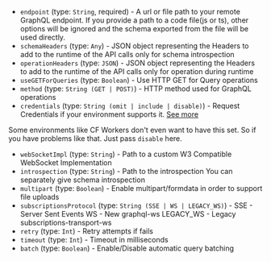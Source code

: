 
* `endpoint` (type: `String`, required) - A url or file path to your remote GraphQL endpoint.
If you provide a path to a code file(js or ts),
other options will be ignored and the schema exported from the file will be used directly.
* `schemaHeaders` (type: `Any`) - JSON object representing the Headers to add to the runtime of the API calls only for schema introspection
* `operationHeaders` (type: `JSON`) - JSON object representing the Headers to add to the runtime of the API calls only for operation during runtime
* `useGETForQueries` (type: `Boolean`) - Use HTTP GET for Query operations
* `method` (type: `String (GET | POST)`) - HTTP method used for GraphQL operations
* `credentials` (type: `String (omit | include | disable)`) - Request Credentials if your environment supports it.
[See more](https://developer.mozilla.org/en-US/docs/Web/API/Request/credentials)

Some environments like CF Workers don't even want to have this set.
So if you have problems like that. Just pass `disable` here.
* `webSocketImpl` (type: `String`) - Path to a custom W3 Compatible WebSocket Implementation
* `introspection` (type: `String`) - Path to the introspection
You can separately give schema introspection
* `multipart` (type: `Boolean`) - Enable multipart/formdata in order to support file uploads
* `subscriptionsProtocol` (type: `String (SSE | WS | LEGACY_WS)`) - SSE - Server Sent Events
WS - New graphql-ws
LEGACY_WS - Legacy subscriptions-transport-ws
* `retry` (type: `Int`) - Retry attempts if fails
* `timeout` (type: `Int`) - Timeout in milliseconds
* `batch` (type: `Boolean`) - Enable/Disable automatic query batching